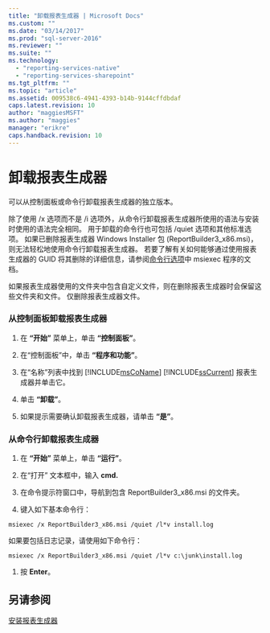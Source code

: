 ```yaml
---
title: "卸载报表生成器 | Microsoft Docs"
ms.custom: ""
ms.date: "03/14/2017"
ms.prod: "sql-server-2016"
ms.reviewer: ""
ms.suite: ""
ms.technology: 
  - "reporting-services-native"
  - "reporting-services-sharepoint"
ms.tgt_pltfrm: ""
ms.topic: "article"
ms.assetid: 009538c6-4941-4393-b14b-9144cffdbdaf
caps.latest.revision: 10
author: "maggiesMSFT"
ms.author: "maggies"
manager: "erikre"
caps.handback.revision: 10
---
```

# 卸载报表生成器
  可以从控制面板或命令行卸载报表生成器的独立版本。  
  
 除了使用 /x 选项而不是 /i 选项外，从命令行卸载报表生成器所使用的语法与安装时使用的语法完全相同。 用于卸载的命令行也可包括 /quiet 选项和其他标准选项。 如果已删除报表生成器 Windows Installer 包 (ReportBuilder3_x86.msi)，则无法轻松地使用命令行卸载报表生成器。 若要了解有关如何能够通过使用报表生成器的 GUID 将其删除的详细信息，请参阅[命令行选项](https://msdn.microsoft.com/library/windows/desktop/aa367988.aspx)中 msiexec 程序的文档。  
  
 如果报表生成器使用的文件夹中包含自定义文件，则在删除报表生成器时会保留这些文件夹和文件。 仅删除报表生成器文件。  
  
### 从控制面板卸载报表生成器  
  
1.  在 **“开始”** 菜单上，单击 **“控制面板”**。  
  
2.  在“控制面板”中，单击 **“程序和功能”**。  
  
3.  在“名称”列表中找到 [!INCLUDE[msCoName](../../includes/msconame-md.md)] [!INCLUDE[ssCurrent](../../includes/sscurrent-md.md)] 报表生成器并单击它。  
  
4.  单击 **“卸载”**。  
  
5.  如果提示需要确认卸载报表生成器，请单击 **“是”**。  
  
### 从命令行卸载报表生成器  
  
1.  在 **“开始”** 菜单上，单击 **“运行”**。  
  
2.  在“打开”  文本框中，输入 **cmd.**  
  
3.  在命令提示符窗口中，导航到包含 ReportBuilder3_x86.msi 的文件夹。  
  
4.  键入如下基本命令行：  
  
 `msiexec /x ReportBuilder3_x86.msi /quiet /l*v install.log`  
  
 如果要包括日志记录，请使用如下命令行：  
  
 `msiexec /x ReportBuilder3_x86.msi /quiet /l*v c:\junk\install.log`  
  
1.  按 **Enter**。  
  
## 另请参阅  
 [安装报表生成器](../../reporting-services/install-windows/install-report-builder.md)  
  
  